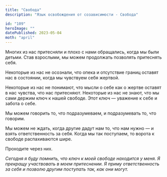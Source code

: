 ```yaml
---
title: "Свобода"
description: "Язык освобождения от созависимости - Свобода"

id: "109"
heroImage: ""
datePublished: 2023-05-04
moth: "april"
---
```


Многих из нас притесняли и плохо с нами обращались, когда мы были детьми. Став
взрослыми, мы можем продолжать позволять притеснять себя.

Некоторые из нас не осознали, что опека и отсутствие границ оставят нас в
состоянии, когда мы чувствуем себя жертвой.

Некоторые из нас не понимают, что мысли о себе как о жертве оставят в нас
чувства, что нас притесняют. Некоторые из нас не знают, что мы сами держим
ключ к нашей свободе. Этот ключ — уважение к себе и забота о себе.

Мы можем говорить то, что подразумеваем, и подразумевать то, что говорим.

Мы можем не ждать, когда другие дадут нам то, что нам нужно — и взять
ответственность за себя. Когда мы так поступаем, то ворота к свободе
распахиваются шире.

Проходите через них.

_Сегодня_ _я_ _буду_ _помнить,_ _что_ _ключ_ _к_ _моей_ _свободе_ _находится_
_у_ _меня._ _Я_ _прекращу_ _участвовать_ _в_ _моем_ _притеснении._ _Я_ _приму_
_ответственность_ _за_ _себя_ _и_ _позволю_ _другим_ _поступать_ _так,_ _как_
_они_ _могут._
